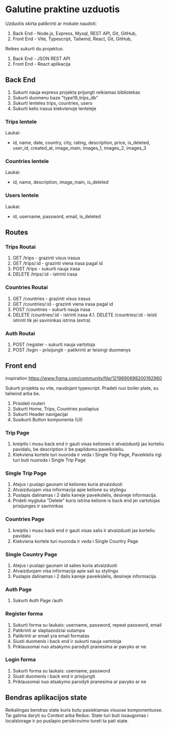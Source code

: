 # Galutine praktine uzduotis

Uzduotis skirta patikrinti ar mokate naudoti:

1. Back End - Node.js, Express, Mysql, REST API, Git, GitHub,
2. Front End - Vite, Typescript, Tailwind, React, Git, GitHub,

Reikes sukurti du projektus:

1. Back End - JSON REST API
2. Front End - React aplikacija

## Back End

1. Sukurti nauja express projekta prijungti reikiamas bibliotekas
2. Sukurti duomenu baze "type19_trips_db"
3. Sukurti lenteles trips, countries, users
4. Sukurti kelis irasus kiekvienoje lenteleje

### Trips lentele

Laukai:

- id, name, date, country, city, rating, description, price, is_deleted, user_id, created_at, image_main, images_1, images_2, images_3

### Countries lentele

Laukai:

- id, name, description, image_main, is_deleted

### Users lentele

Laukai:

- id, username, password, email, is_deleted

## Routes

### Trips Routai

1. GET /trips - grazinti visus irasus
2. GET /trips/:id - grazinti viena irasa pagal id
3. POST /trips - sukurti nauja irasa
4. DELETE /trips/:id - istrinti irasa

### Countries Routai

1. GET /countries - grazinti visus irasus
2. GET /countries/:id - grazinti viena irasa pagal id
3. POST /countries - sukurti nauja irasa
4. DELETE /countries/:id - istrinti irasa
   4.1. DELETE /countries/:id - leisti istrinti tik jei savininkas istrina (extra)

### Auth Routai

1. POST /register - sukurti nauja vartotoja
2. POST /login - prisijungti - patikrinti ar teisingi duomenys

## Front end

inspiration https://www.figma.com/community/file/1219890698200192960

Sukurti projekta su vite, naudojant typescript.
Pradeti nuo boiler plate, su tailwind arba be.

1. Prisideti routeri
2. Sukurti Home, Trips, Countries puslapius
3. Sukurti Header navigacijai
4. Susikurti Button komponenta (UI)

### Trip Page

1. kreiptis i musu back end ir gauti visas keliones ir atvaizduotji jas korteliu pavidalu, be description ir be papildomu paveiksleliu.
2. Kiekviena kortele turi nuoroda ir veda i Single Trip Page, Paveiklelis irgi turi buti nuoroda i Single Trip Page

### Single Trip Page

1. Atejus i puslapi gaunam id keliones kuria atvaizduoti
2. Atvaizduojam visa informacija apie kelione su stylingu
3. Puslapis dalinamas i 2 dalis kaireje paveikslelis, desineje informacija.
4. Prideti mygtuka "Delete" kuris istrina kelione is back end jei vartotojas prisijunges ir savininkas

### Countries Page

1. kreiptis i musu back end ir gauti visas salis ir atvaizduoti jas korteliu pavidalu
2. Kiekviena kortele turi nuoroda ir veda i Single Country Page

### Single Country Page

1. Atejus i puslapi gaunam id salies kuria atvaizduoti
2. Atvaizduojam visa informacija apie sali su stylingu
3. Puslapis dalinamas i 2 dalis kaireje paveikslelis, desineje informacija.

### Auth Page

1. Sukurti Auth Page /auth

### Register forma

1. Sukurti forma su laukais: username, password, repeat password, email
2. Patikrinti ar slaptazodziai sutampa
3. Patikrinti ar email yra email formatas
4. Siusti duomenis i back end ir sukurti nauja vartotoja
5. Priklausomai nuo atsakymo parodyti pranesima ar pavyko ar ne

### Login forma

1. Sukurti forma su laukais: username, password
2. Siusti duomenis i back end ir prisijungti
3. Priklausomai nuo atsakymo parodyti pranesima ar pavyko ar ne

## Bendras aplikacijos state

Reikalingas bendras state kuris butu pasiekiamas visuose komponentuose.
Tai galima daryti su Context arba Redux.
State turi buti issaugomas i localstorage ir po puslapio persikrovimo tureti ta pati state.
